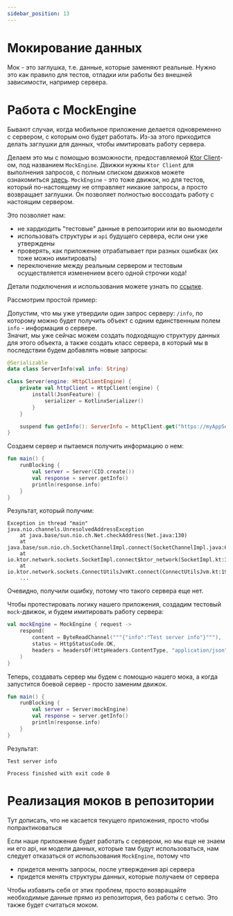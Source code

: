 ```yaml
---
sidebar_position: 13
---
```


# Мокирование данных

Мок - это заглушка, т.е. данные, которые заменяют реальные. Нужно это как правило для тестов, отладки или работы без внешней зависимости, например сервера. 

# Работа с MockEngine

Бывают случаи, когда мобильное приложение делается одновременно с сервером, с которым оно будет работать. Из-за этого приходится делать заглушки для данных, чтобы имитировать работу сервера.  

Делаем это мы с помощью возможности, предоставляемой [Ktor Client](https://ktor.io/docs/client.html)-ом, под названием `MockEngine`. Движки нужны `Ktor Client` для выполнения запросов, с полным списком движков можете ознакомиться [здесь](https://ktor.io/docs/http-client-engines.html). `MockEngine` - это тоже движок, но для тестов, который по-настоящему не отправляет никакие запросы, а просто возвращает заглушки. Он позволяет полностью воссоздать работу с настоящим сервером.  

Это позволяет нам:
- не хардкодить "тестовые" данные в репозитории или во вьюмодели 
- использовать структуры и `api` будущего сервера, если они уже утверждены 
- проверять, как приложение отрабатывает при разных ошибках (их тоже можно имитировать)
- переключение между реальным сервером и тестовым осуществляется изменением всего одной строчки кода!

Детали подключения и использования можете узнать по [ссылке](https://ktor.io/docs/http-client-testing.html).

Рассмотрим простой пример:

Допустим, что мы уже утвердили один запрос серверу: `/info`, по которому можно будет получить объект с одним единственным полем `info` - информация о сервере.    
Значит, мы уже сейчас можем создать подходящую структуру данных для этого объекта, а также создать класс сервера, в который мы в последствии будем добавлять новые запросы: 
```kotlin
@Serializable
data class ServerInfo(val info: String)

class Server(engine: HttpClientEngine) {
    private val httpClient = HttpClient(engine) {
        install(JsonFeature) {
            serializer = KotlinxSerializer()
        }
    }

    suspend fun getInfo(): ServerInfo = httpClient.get("https://myAppServer/?format=json")
}
```

Создаем сервер и пытаемся получить информацию о нем:
```kotlin
fun main() {
    runBlocking {
        val server = Server(CIO.create())
        val response = server.getInfo()
        println(response.info)
    }
}
```

Результат, который получим:
```text
Exception in thread "main" java.nio.channels.UnresolvedAddressException
	at java.base/sun.nio.ch.Net.checkAddress(Net.java:130)
	at java.base/sun.nio.ch.SocketChannelImpl.connect(SocketChannelImpl.java:675)
	at io.ktor.network.sockets.SocketImpl.connect$ktor_network(SocketImpl.kt:32)
	at io.ktor.network.sockets.ConnectUtilsJvmKt.connect(ConnectUtilsJvm.kt:19)
	...
```
Очевидно, получили ошибку, потому что такого сервера еще нет.

Чтобы протестировать логику нашего приложения, создадим тестовый `mock`-движок, и будем имитировать работу сервера:
```kotlin
val mockEngine = MockEngine { request ->
    respond(
        content = ByteReadChannel("""{"info":"Test server info"}"""),
        status = HttpStatusCode.OK,
        headers = headersOf(HttpHeaders.ContentType, "application/json")
    )
}
```
Теперь, создавать сервер мы будем с помощью нашего мока, а когда запустится боевой сервер - просто заменим движок. 
```kotlin
fun main() {
    runBlocking {
        val server = Server(mockEngine)
        val response = server.getInfo()
        println(response.info)
    }
}
```

Результат:
```text
Test server info

Process finished with exit code 0
```

# Реализация моков в репозитории

Тут дописать, что не касается текущего приложения, просто чтобы попрактиковаться

Если наше приложение будет работать с сервером, но мы еще не знаем ни его api, ни модели данных, которые там будут использоваться, нам следует отказаться от использования `MockEngine`, потому что 
- придется менять запросы, после утверждения api сервера
- придется менять структуры данных, которые получаем от сервера

Чтобы избавить себя от этих проблем, просто возвращайте необходимые данные прямо из репозитория, без работы с сетью. Это также будет считаться моком.
